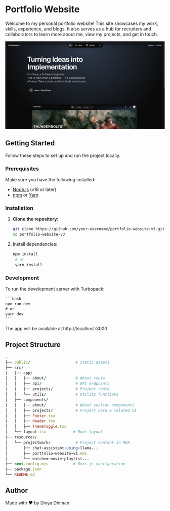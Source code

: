 # Portfolio Website

Welcome to my personal portfolio website! This site showcases my work, skills, experience, and blogs. It also serves as a hub for recruiters and collaborators to learn more about me, view my projects, and get in touch.


![Portfolio Demo](./public/portfolio-website.png)


## Getting Started
Follow these steps to set up and run the project locally.
### Prerequisites
Make sure you have the following installed:

- [Node.js](https://nodejs.org/) (v18 or later)
- [npm](https://www.npmjs.com/) or [Yarn](https://yarnpkg.com/)

### Installation

1. **Clone the repository:**

   ```bash
   git clone https://github.com/your-username/portfolio-website-v3.git
   cd portfolio-website-v3

2. Install dependencies:
   
   ```bash
   npm install
    # or
    yarn install
   ```

### Development

To run the development server with Turbopack:

    ```bash
    npm run dev
    # or
    yarn dev
    ```
The app will be available at http://localhost:3000


## Project Structure

```ruby
.
├── public/                    # Static assets
├── src/
│   ├── app/
│   │   ├── about/             # About route
│   │   ├── api/               # API endpoints
│   │   ├── projects/          # Project route
│   │   └── utils/             # Utility functions
│   ├── components/
│   │   ├── about/             # About section components
│   │   ├── projects/          # Project card & related UI
│   │   ├── Footer.tsx
│   │   ├── Header.tsx
│   │   ├── ThemeToggle.tsx
│   └── layout.tsx            # Root layout
├── resources/
│   └── projectwork/           # Project content in MDX
│       ├── chat-assistant-using-llama...
│       ├── portfolio-website-v1.mdx
│       └── watchem-movie-playlist...
├── next.config.mjs           # Next.js configuration
├── package.json
└── README.md

```

## Author

Made with ❤️ by Divya Dhiman
